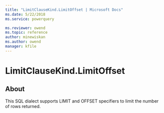 ```yaml
---
title: "LimitClauseKind.LimitOffset | Microsoft Docs"
ms.date: 5/22/2018
ms.service: powerquery

ms.reviewer: owend
ms.topic: reference
author: minewiskan
ms.author: owend
manager: kfile
---
```

# LimitClauseKind.LimitOffset

## About
This SQL dialect supports LIMIT and OFFSET specifiers to limit the number of rows returned.